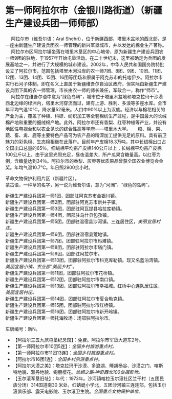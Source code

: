 # 第一师阿拉尔市（金银川路街道）（新疆生产建设兵团一师师部）  
  　 阿拉尔市（维吾尔语：Aral Shehri），位于新疆西部、塔里木盆地的西北部，是一座由新疆生产建设兵团农一师管理的新兴军垦城市，并以发达的棉业生产著称。
　 阿拉尔市区阿拉尔镇坐落在塔里木垦区的中心地带，原为新疆生产建设兵团农一师9团的驻地，于1957年开始屯垦活动。在二十世纪末，这里被确定为兵团的发展基地之一，并进行了大规模的城市建设。2002年，中华人民共和国国务院特批设立了阿拉尔市，范围包括塔里木河沿岸的农一师7团、8团、9团、10团、11团、12团、13团、14团、15团、16团等团场和原属于阿克苏市的托喀伊乡。阿拉尔市实行石河子体制，即在名义上直属于新疆维吾尔自治区政府，但实际由新疆生产建设兵团下属的农一师管理，市长由农一师的师长兼任，军政合一，称作“师市”。
　 阿拉尔在维吾尔语中意为“绿色岛屿”，城市位于塔里木盆地和塔克拉玛干沙漠西北边缘的绿洲内，塔里木河穿流而过，建有上游、胜利、多浪等多座水库。全市年平均气温10℃，降水量52毫米。人口中90%以上为汉族。经济以与棉花相关的产业为主，覆盖了种植、科研、纺织加工等全套棉纺生产过程，是中国最大的长绒棉产地和重要的细绒棉产地。此外，阿拉尔市还有香梨、红枣种植等产业，并设有地区性电视台和以农业见长的综合性高等学府——塔里木大学。
　 粮、棉、果、蔬、畜、禽、鹿等主要特色产品可为农产品的精深加工提供充足的原料。具有前卫魅力的彩色棉、生态棉相继在此落户。目前年产皮棉18.3万吨，其中长绒棉出口占全国出口总量的65％，细绒棉平均亩产皮棉140公斤以上；长绒棉平均亩产皮棉100公斤以上。由于这里光照充足，昼夜温差大，所产瓜果含糖量高。以红枣为例，含糖量达到34％。阿拉尔市的香梨、灰枣等优质果品曾获全国农业博览会金奖。年均气温10.7℃。年日照2900余小时。

革命文物保护利用片区（新疆片区）。  
蒙古语，一种草的名字，另一说为维吾尔语，意为“河洲”、“绿色的岛屿”。  

新疆生产建设兵团第一师1团，团部驻阿克苏市金银川镇。  
新疆生产建设兵团第一师2团，团部驻阿克苏市新井子镇。  
新疆生产建设兵团第一师3团，团部驻阿瓦提县哈拉库勒镇。  
新疆生产建设兵团第一师4团，团部驻乌什县包孜镇。  
新疆生产建设兵团第一师5团，团部驻温宿县沙河镇。三连居住区，*美丽宜居村庄。*  
新疆生产建设兵团第一师6团，团部驻温宿县荒地镇。  
新疆生产建设兵团第一师7团，团部驻阿拉尔市玛滩镇。  
新疆生产建设兵团第一师8团，团部驻阿拉尔市塔门镇。  
新疆生产建设兵团第一师9团，团部驻阿拉尔市。  
新疆生产建设兵团第一师10团，团部驻阿拉尔市科克库勒镇。现又名蓝泊湾镇。*美丽宜居小镇。农业部“美丽乡村”。*  
新疆生产建设兵团第一师11团，团部驻阿拉尔市花桥镇。  
新疆生产建设兵团第一师12团，团部驻阿拉尔市南口镇。  
新疆生产建设兵团第一师13团，团部驻阿拉尔市幸福城。红桥中心连队居住区，*美丽宜居村庄。*  
新疆生产建设兵团第一师14团，团部驻阿拉尔市夏合勒克镇。  
新疆生产建设兵团第一师15团，团部驻阿拉尔市红桥镇。  
新疆生产建设兵团第一师16团，团部驻阿拉尔市新开岭镇。  
新疆生产建设兵团第一师托海牧场：场部驻阿拉尔市。  

车牌编号：新N。  

* 【阿拉尔三五九旅屯垦纪念馆】：免费。阿拉尔市军垦大道东2号。  
* 【第一师阿拉尔市10团5连】：*全国乡村旅游重点村。*  
* 【第一师阿拉尔市11团13连】：*全国乡村旅游重点村。*  
* 【阿拉尔市16团1连】：*全国乡村旅游重点村。*  
* 【阿拉尔大漠之美】：塔克拉玛干沙漠、多浪湖、睡胡杨谷、沙漠之门、喀斯特地貌、雅丹地貌、绚丽樱花。*丝绸之路·神奇西北100处摄影地。*  
* 【玉尔滚军垦旧址】：年代：1973年。沙河镇喀拉玉尔滚社区兰干村（五团民族分场）314国道南30 米处，红蜻蜓小学北，五团沙河镇三连连部，包括玉尔滚俱乐部、露天电影院、玉尔滚卫生院。*全国重点文物保护单位。*  